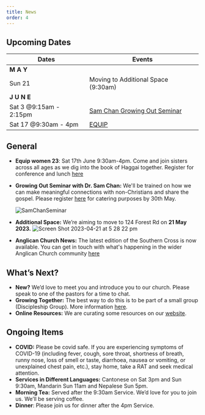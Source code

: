 ```yaml
---
title: News
order: 4
---
```


## Upcoming Dates

| Dates | Events |
| ----------- | ----------- | 
| **M A Y**  |  | 
|  Sun 21 | Moving to Additional Space (9:30am) |
| **J U N E**  |  | 
|  Sat 3 @9:15am - 2:15pm | [Sam Chan Growing Out Seminar](https://stgeorgeshurstville.org.au/growing-out-conference) |
|  Sat 17 @9:30am - 4pm | [EQUIP](https://stgeorgeshurstville.org.au/equip23) |


## General
- **Equip women 23**: Sat 17th June 9:30am-4pm. Come and join sisters across all ages as we dig into the book of Haggai together. Register for conference and lunch [here]( https://stgeorgeshurstville.org.au/equip23)
- **Growing Out Seminar with Dr. Sam Chan:** We'll be trained on how we can make meaningful connections with non-Christians and share the gospel. Please register [here](https://stgeorgeshurstville.org.au/growing-out-conference) for catering purposes by 30th May. 

   ![SamChanSeminar](https://raw.githubusercontent.com/stgeorgeshurstville/bulletin/main/images/SamChanSeminar.png)

- **Additional Space:** We’re aiming to move to 124 Forest Rd on **21 May 2023.**
![Screen Shot 2023-04-21 at 5 28 22 pm](https://user-images.githubusercontent.com/119166299/233571253-33e3e9ea-0c00-4b75-b178-63d6c1390afe.png)
- **Anglican Church News:** The latest edition of the Southern Cross is now available. You can get in touch with what's happening in the wider Anglican Church community [here](https://sydneyanglicans.net/about/southerncross)

## What’s Next?
- **New?** We’d love to meet you and introduce you to our church. Please speak to one of the pastors for a time to chat. 
- **Growing Together:** The best way to do this is to be part of a small group (Discipleship Group). More information [here]( https://stgeorgeshurstville.org.au/discipleship-groups). 
- **Online Resources:** We are curating some resources on our [website](https://stgeorgeshurstville.org.au/lets-talk-about-christianity).


## Ongoing Items
- **COVID:** Please be covid safe. If you are experiencing symptoms of COVID-19 (including fever, cough, sore throat, shortness of breath, runny nose, loss of smell or taste, diarrhoea, nausea or vomiting, or unexplained chest pain, etc.), stay home, take a RAT and seek medical attention.
- **Services in Different Languages:** Cantonese on Sat 3pm and Sun 9:30am, Mandarin Sun 11am and Nepalese Sun 5pm. 
- **Morning Tea:** Served after the 9:30am Service. We’d love for you to join us. We’ll be serving coffee. 
- **Dinner**: Please join us for dinner after the 4pm Service.
